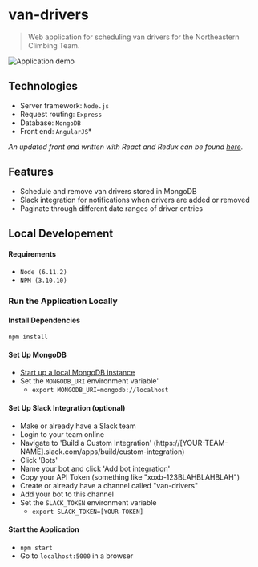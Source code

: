 # van-drivers

> Web application for scheduling van drivers for the Northeastern Climbing Team.

![Application demo](demo.gif)

## Technologies

- Server framework: `Node.js`
- Request routing: `Express`
- Database: `MongoDB`
- Front end: `AngularJS`*

*An updated front end written with React and Redux can be found [here](https://github.com/alexcrist/van-driver-react-redux).*

## Features

- Schedule and remove van drivers stored in MongoDB
- Slack integration for notifications when drivers are added or removed
- Paginate through different date ranges of driver entries

## Local Developement

#### Requirements

- `Node (6.11.2)`
- `NPM (3.10.10)`

### Run the Application Locally

#### Install Dependencies

`npm install`

#### Set Up MongoDB

- [Start up a local MongoDB instance](https://scotch.io/tutorials/an-introduction-to-mongodb)
- Set the `MONGODB_URI` environment variable'
  - `export MONGODB_URI=mongodb://localhost`
  
#### Set Up Slack Integration (optional)

- Make or already have a Slack team
- Login to your team online
- Navigate to 'Build a Custom Integration' (https://[YOUR-TEAM-NAME].slack.com/apps/build/custom-integration)
- Click 'Bots'
- Name your bot and click 'Add bot integration'
- Copy your API Token (something like "xoxb-123BLAHBLAHBLAH")
- Create or already have a channel called "van-drivers"
- Add your bot to this channel
- Set the `SLACK_TOKEN` environment variable
  - `export SLACK_TOKEN=[YOUR-TOKEN]`

#### Start the Application

- `npm start`
- Go to `localhost:5000` in a browser
